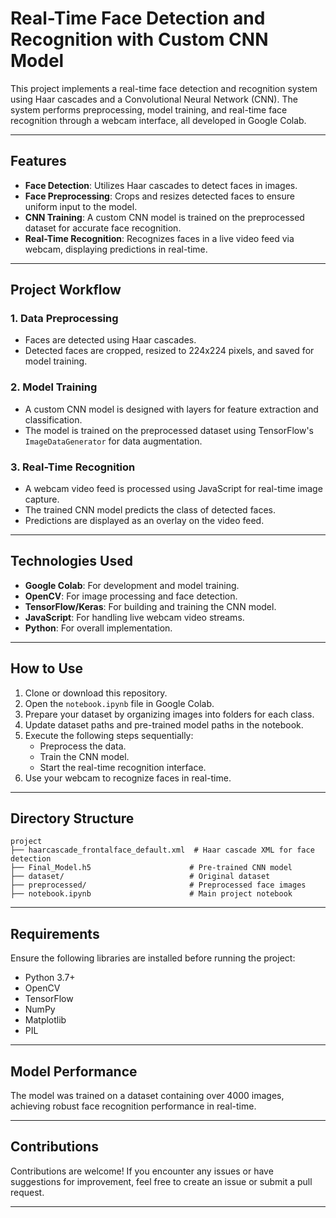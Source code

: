 # Real-Time Face Detection and Recognition with Custom CNN Model

This project implements a real-time face detection and recognition system using Haar cascades and a Convolutional Neural Network (CNN). The system performs preprocessing, model training, and real-time face recognition through a webcam interface, all developed in Google Colab.

---

## Features

- **Face Detection**: Utilizes Haar cascades to detect faces in images.
- **Face Preprocessing**: Crops and resizes detected faces to ensure uniform input to the model.
- **CNN Training**: A custom CNN model is trained on the preprocessed dataset for accurate face recognition.
- **Real-Time Recognition**: Recognizes faces in a live video feed via webcam, displaying predictions in real-time.

---

## Project Workflow

### 1. Data Preprocessing
- Faces are detected using Haar cascades.
- Detected faces are cropped, resized to 224x224 pixels, and saved for model training.

### 2. Model Training
- A custom CNN model is designed with layers for feature extraction and classification.
- The model is trained on the preprocessed dataset using TensorFlow's `ImageDataGenerator` for data augmentation.

### 3. Real-Time Recognition
- A webcam video feed is processed using JavaScript for real-time image capture.
- The trained CNN model predicts the class of detected faces.
- Predictions are displayed as an overlay on the video feed.

---

## Technologies Used

- **Google Colab**: For development and model training.
- **OpenCV**: For image processing and face detection.
- **TensorFlow/Keras**: For building and training the CNN model.
- **JavaScript**: For handling live webcam video streams.
- **Python**: For overall implementation.

---

## How to Use

1. Clone or download this repository.
2. Open the `notebook.ipynb` file in Google Colab.
3. Prepare your dataset by organizing images into folders for each class.
4. Update dataset paths and pre-trained model paths in the notebook.
5. Execute the following steps sequentially:
   - Preprocess the data.
   - Train the CNN model.
   - Start the real-time recognition interface.
6. Use your webcam to recognize faces in real-time.

---

## Directory Structure

```
project
├── haarcascade_frontalface_default.xml  # Haar cascade XML for face detection
├── Final_Model.h5                      # Pre-trained CNN model
├── dataset/                            # Original dataset
├── preprocessed/                       # Preprocessed face images
├── notebook.ipynb                      # Main project notebook
```

---

## Requirements

Ensure the following libraries are installed before running the project:

- Python 3.7+
- OpenCV
- TensorFlow
- NumPy
- Matplotlib
- PIL

---

## Model Performance

The model was trained on a dataset containing over 4000 images, achieving robust face recognition performance in real-time.

---

## Contributions

Contributions are welcome! If you encounter any issues or have suggestions for improvement, feel free to create an issue or submit a pull request.

---



